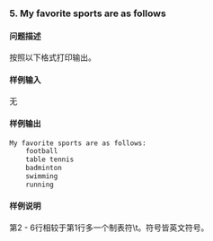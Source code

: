 ### 5. My favorite sports are as follows

#### 问题描述

按照以下格式打印输出。

#### 样例输入

无

#### 样例输出

```bash
My favorite sports are as follows:
    football
    table tennis
    badminton
    swimming
    running
```

#### 样例说明

第2 - 6行相较于第1行多一个制表符\t。符号皆英文符号。
